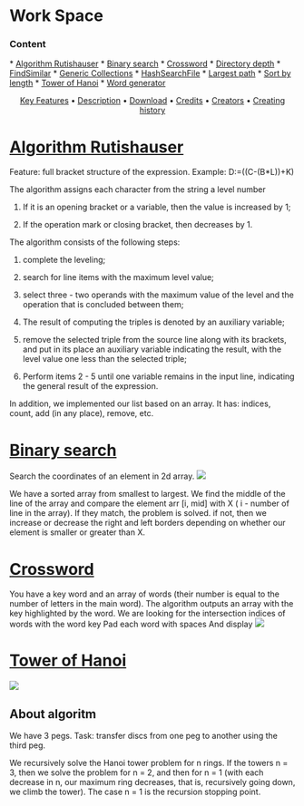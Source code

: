# Work Space
### Content
</p>
*  <a href="#Algorithm Rutishauser">Algorithm Rutishauser</a> 
*  <a href="#Binary search">Binary search</a> 
*  <a href="#Crossword">Crossword</a> 
*  <a href="#Directory depth">Directory depth</a> 
*  <a href="#FindSimilar">FindSimilar</a> 
*  <a href="#Generic Collections">Generic Collections</a> 
*  <a href="#HashSearchFile">HashSearchFile</a> 
*  <a href="#Largest path">Largest path</a> 
*  <a href="#Sort by length">Sort by length</a> 
*  <a href="#Tower of Hanoi">Tower of Hanoi</a> 
*  <a href="#Word generator">Word generator</a> 
</p>

<p align="center">
  <a href="#key-features">Key Features</a> •
  <a href="#description">Description</a> •
  <a href="#download">Download</a> •
  <a href="#credits">Credits</a> •
  <a href="#creators">Creators</a> •
  <a href="#creating-history">Creating history</a>
</p>


# [Algorithm Rutishauser](https://github.com/Feodoros/WorkSpace/blob/master/AlgorithmRutishauser/StructureList.cs)

Feature: full bracket structure of the expression. Example:
D:=((C-(B*L))+K)

The algorithm assigns each character from the string a level number

1. If it is an opening bracket or a variable, then the value is increased by 1;

2. If the operation mark or closing bracket, then decreases by 1.

The algorithm consists of the following steps:

1. complete the leveling;

2. search for line items with the maximum level value;

3. select three - two operands with the maximum value of the level and the operation that is concluded between them;

4. The result of computing the triples is denoted by an auxiliary variable;

5. remove the selected triple from the source line along with its brackets, and put in its place an auxiliary variable indicating the result, with the level value one less than the selected triple;

6. Perform items 2 - 5 until one variable remains in the input line, indicating the general result of the expression.

In addition, we implemented our list based on an array. It has: indices, count, add (in any place), remove, etc.

# [Binary search](https://github.com/Feodoros/WorkSpace/blob/master/BinSearch/Program.cs)
Search the coordinates of an element in 2d array.
![](https://sun9-15.userapi.com/c857320/v857320109/180096/002vsj8buk8.jpg)

We have a sorted array from smallest to largest. We find the middle of the line of the array and compare the element arr [i, mid] with X ( i - number of line in the array). If they match, the problem is solved. if not, then we increase or decrease the right and left borders depending on whether our element is smaller or greater than X.

# [Crossword](https://github.com/Feodoros/WorkSpace/blob/master/Cross/Program.cs)
You have a key word and an array of words (their number is equal to the number of letters in the main word). The algorithm outputs an array with the key highlighted by the word.
We are looking for the intersection indices of words with the word key
Pad each word with spaces
And display
![](https://sun9-58.userapi.com/c205828/v205828109/10aea6/f3boQI59Slc.jpg)


# [Tower of Hanoi](https://github.com/Feodoros/WorkSpace/blob/master/HanoiTowards/Program.cs)
![](https://blog-c7ff.kxcdn.com/blog/wp-content/uploads/2016/12/Tower-of-hanoi.gif)

## About algoritm
We have 3 pegs.
Task: transfer discs from one peg to another using the third peg.


We recursively solve the Hanoi tower problem for n rings.
If the towers n = 3, then we solve the problem for n = 2, and then for n = 1 (with each decrease in n, our maximum ring decreases, that is, recursively going down, we climb the tower).
The case n = 1 is the recursion stopping point.
